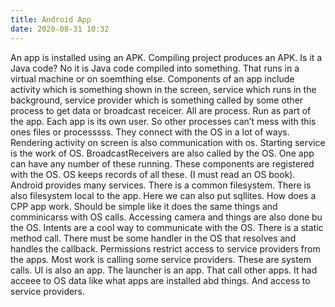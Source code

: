 ```yaml
---
title: Android App
date: 2020-08-31 10:32
---
```

An app is installed using an APK. Compiling project produces an APK. Is it a Java code? No it is Java code compiled into something. That runs in a virtual machine or on soemthing else. Components of an app include activity which is something shown in the screen, service which runs in the background, service provider which is something called by some other process to get data or broadcast receicer. All are process. Run as part of the app. Each app is its own user. So other processes can’t mess with this ones files or processsss. They connect with the OS in a lot of ways. Rendering activity on screen is also communication with os. Starting service is the work of OS. BroadcastReceivers are also called by the OS. One app can have any number of these running. These components are registered with the OS. OS keeps records of all these. (I must read an OS book). Android provides many services. There is a common filesystem. There is also filesystem local to the app. Here we can also put sqllites. How does a CPP app work. Should be simple like it does the same things and comminicarss with OS calls. Accessing camera and things are also done bu the OS. Intents are a cool way to communicate with the OS. There is a static method call. There must be some handler in the OS that resolves and handles the callback. Permissions restrict access to service providers from the apps. Most work is calling some service providers. These are system calls. UI is also an app. The launcher is an app. That call other apps. It had acceee to OS data like what apps are installed abd things. And access to service providers.